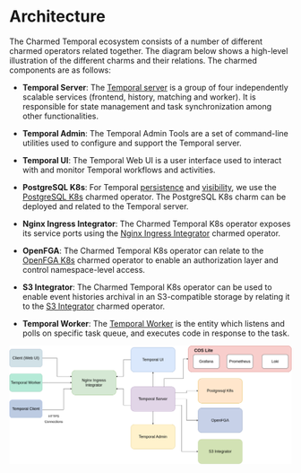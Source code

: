 # Architecture

The Charmed Temporal ecosystem consists of a number of different charmed
operators related together. The diagram below shows a high-level illustration of
the different charms and their relations. The charmed components are as follows:

- **Temporal Server**: The
  [Temporal server](https://docs.temporal.io/clusters#temporal-server) is a
  group of four independently scalable services (frontend, history, matching and
  worker). It is responsible for state management and task synchronization among
  other functionalities.

- **Temporal Admin**: The Temporal Admin Tools are a set of command-line
  utilities used to configure and support the Temporal server.

- **Temporal UI**: The Temporal Web UI is a user interface used to interact with
  and monitor Temporal workflows and activities.

- **PostgreSQL K8s**: For Temporal
  [persistence](https://docs.temporal.io/clusters#persistence) and
  [visibility](https://docs.temporal.io/clusters#visibility), we use the
  [PostgreSQL K8s](https://charmhub.io/postgresql-k8s) charmed operator. The
  PostgreSQL K8s charm can be deployed and related to the Temporal server.

- **Nginx Ingress Integrator**: The Charmed Temporal K8s operator exposes its
  service ports using the
  [Nginx Ingress Integrator](https://charmhub.io/nginx-ingress-integrator)
  charmed operator.

- **OpenFGA**: The Charmed Temporal K8s operator can relate to the
  [OpenFGA K8s](https://charmhub.io/openfga-k8s) charmed operator to enable an
  authorization layer and control namespace-level access.

- **S3 Integrator**: The Charmed Temporal K8s operator can be used to enable
  event histories archival in an S3-compatible storage by relating it to the
  [S3 Integrator](https://charmhub.io/s3-integrator) charmed operator.

- **Temporal Worker**: The [Temporal Worker](https://docs.temporal.io/workers)
  is the entity which listens and polls on specific task queue, and executes
  code in response to the task.

![Charmed Temporal Architecture](../media/temporal-architecture.drawio.png)
